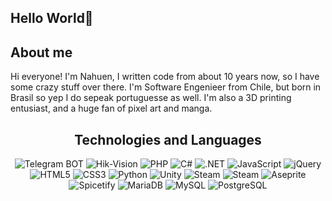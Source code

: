 ## Hello World👋


## About me
Hi everyone! I'm Nahuen, I written code from about 10 years now, so I have some crazy stuff over there. I'm Software Engenieer from Chile, but born in Brasil so yep I do sepeak portuguesse as well. I'm also a 3D printing entusiast, and a huge fan of pixel art and manga.
<h2 align="center">Technologies and Languages </h2>
<div align="center">
  
<img alt="Telegram BOT" src="https://img.shields.io/badge/Telegram_BOT-26A5E4?style=flat&logo=telegram&logoColor=white">
<img alt="Hik-Vision" src="https://img.shields.io/badge/Hik-Vision-gray?labelColor=red">
<img alt="PHP" src="https://img.shields.io/badge/PHP-777BB4?style=flat&logo=php&logoColor=white">
<img alt="C#" src="https://img.shields.io/badge/C%23-239120?style=flat&logoColor=white">
<img alt=".NET" src="https://img.shields.io/badge/.NET-5C2D91?style=flat&logo=.net&logoColor=white">
<img alt="JavaScript" src="https://img.shields.io/badge/-JavaScript-black?style=flat&logo=javascript">
<img alt="jQuery" src="https://img.shields.io/badge/jQuery-0769AD?style=flat&logo=jQuery">
<img alt="HTML5" src="https://img.shields.io/badge/HTML5-E34F26?style=flat&logo=html5&logoColor=white">
<img alt="CSS3" src="https://img.shields.io/badge/CSS3-1572B6?style=flat&logo=css3&logoColor=white">
<img alt="Python" src="https://img.shields.io/badge/Python-14354C?style=flat&logo=python&logoColor=white">
<img alt="Unity" src="https://img.shields.io/badge/Unity-100000?style=flat&logo=unity&logoColor=white">
<img alt="Steam" src="https://img.shields.io/badge/Steam-000000?style=flat&logo=steam&logoColor=white">
<img alt="Steam" src="https://img.shields.io/badge/React-000000?style=flat&logo=React&logoColor=61DAFB">
<img alt="Aseprite" src="https://img.shields.io/badge/Aseprite-7D929E?style=flat&logo=aseprite&logoColor=white">
<img alt="Spicetify" src="https://img.shields.io/badge/Spicetify-1DB954?style=flat&logo=spotify&logoColor=white">
<img alt="MariaDB" src="https://img.shields.io/badge/MariaDB-003545?style=flat&logo=mariadb&logoColor=white">
<img alt="MySQL" src="https://img.shields.io/badge/MySQL-4479A1?style=flat&logo=mysql&logoColor=white">
<img alt="PostgreSQL" src="https://img.shields.io/badge/PostgreSQL-4169E1?style=flat&logo=postgresql&logoColor=white">
</div>



